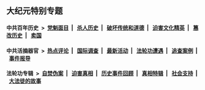 ## 大纪元特别专题

#### 中共百年历史 &nbsp;>&nbsp; [党魁面目](indexes/nf1176107/README.md?07220430) &nbsp;| &nbsp; [杀人历史](indexes/nf1176106/README.md?07220430) &nbsp;| &nbsp; [破坏传统和道德](indexes/nf1176106/README.md?07220430) &nbsp;| &nbsp; [迫害文化精英](indexes/nf1176111/README.md?07220430) &nbsp;| &nbsp; [篡改历史](indexes/nf1176115/README.md?07220430) &nbsp;| &nbsp; [卖国](indexes/nf1176117/README.md?07220430) 

#### 中共活摘器官 &nbsp;>&nbsp; [热点评论](indexes/nf5879/README.md?07220430) &nbsp;| &nbsp; [国际调查](indexes/nf5947/README.md?07220430) &nbsp;| &nbsp; [最新活动](indexes/nf5883/README.md?07220430) &nbsp;| &nbsp; [法轮功遭遇](indexes/nf5881/README.md?07220430) &nbsp;| &nbsp; [追查案例](indexes/nf5880/README.md?07220430) &nbsp;| &nbsp; [事件报导](indexes/nf5877/README.md?07220430) 

#### 法轮功专辑 &nbsp;>&nbsp; [自焚伪案](indexes/nf5562/README.md?07220430) &nbsp;| &nbsp; [迫害真相](indexes/nf4379/README.md?07220430) &nbsp;| &nbsp; [历史事件回顾](indexes/nf5793/README.md?07220430) &nbsp;| &nbsp; [真相特辑](indexes/nf4389/README.md?07220430) &nbsp;| &nbsp; [社会支持](indexes/nf4386/README.md?07220430) &nbsp;| &nbsp; [大法徒的故事](indexes/nf1147481/README.md?07220430) 


